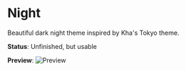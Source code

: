 # Night
Beautiful dark night theme inspired by Kha's Tokyo theme.

**Status**: Unfinished, but usable

**Preview**:
![Preview](https://i.imgur.com/YRanahJ.png)

